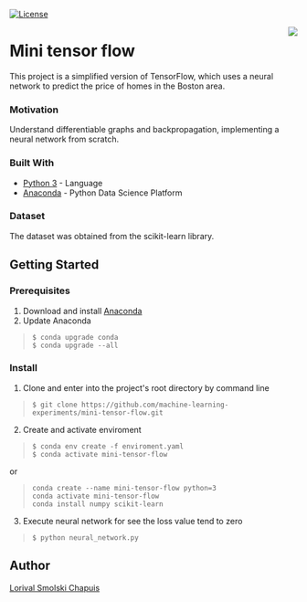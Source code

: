 [![License](http://img.shields.io/:license-mit-blue.svg?style=flat-square)](http://badges.mit-license.org)

[<img src="https://avatars1.githubusercontent.com/u/36938641?s=200&u=b2d470fe66acc157d8ca8cb3fb815dee47d4466d&v=4" align="right" />](https://github.com/machine-learning-experiments)

# Mini tensor flow
This project is a simplified version of TensorFlow, which uses a neural network to predict the price of homes in the Boston area.

### Motivation

Understand differentiable graphs and backpropagation, implementing a neural network from scratch.

### Built With

- [Python 3](https://www.python.org/download/releases/3.0/) - Language
- [Anaconda](https://www.anaconda.com/what-is-anaconda/) - Python Data Science Platform 

### Dataset

The dataset was obtained from the scikit-learn library.

## Getting Started

### Prerequisites
1. Download and install [Anaconda](https://www.anaconda.com/download/)
2. Update Anaconda
> ``` 
> $ conda upgrade conda 
> $ conda upgrade --all 
> ```

### Install

1. Clone and enter into the project's root directory by command line
> ``` 
> $ git clone https://github.com/machine-learning-experiments/mini-tensor-flow.git
> ```
2. Create and activate enviroment
> ``` 
> $ conda env create -f enviroment.yaml 
> $ conda activate mini-tensor-flow
> ```
or
> ``` 
> conda create --name mini-tensor-flow python=3
> conda activate mini-tensor-flow
> conda install numpy scikit-learn
> ```
3. Execute neural network for see the loss value tend to zero
> ``` 
> $ python neural_network.py 
> ```

## Author

[Lorival Smolski Chapuis](https://github.com/lorival)